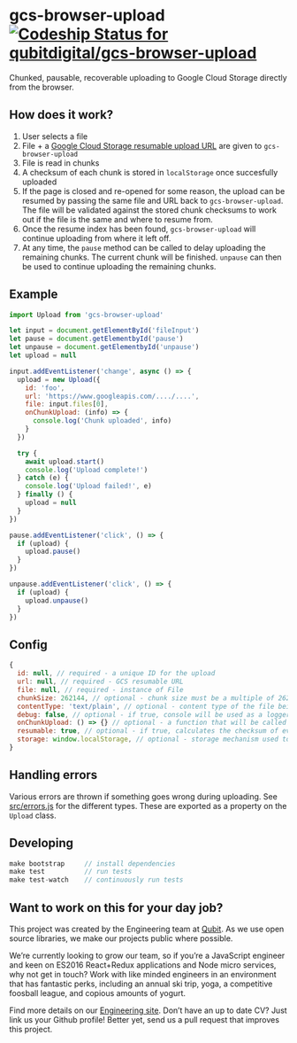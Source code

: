 # gcs-browser-upload [ ![Codeship Status for qubitdigital/gcs-browser-upload](https://codeship.com/projects/cc1d14a0-d19a-0133-39c4-66c9b913d1be/status?branch=master)](https://codeship.com/projects/141578)

Chunked, pausable, recoverable uploading to Google Cloud Storage directly from the browser.


## How does it work?

1. User selects a file
1. File + a [Google Cloud Storage resumable upload URL](https://cloud.google.com/storage/docs/json_api/v1/how-tos/upload#resumable) are given to `gcs-browser-upload`
1. File is read in chunks
1. A checksum of each chunk is stored in `localStorage` once succesfully uploaded
1. If the page is closed and re-opened for some reason, the upload can be resumed by passing the same file and URL back to `gcs-browser-upload`. The file will be validated against the stored chunk checksums to work out if the file is the same and where to resume from.
1. Once the resume index has been found, `gcs-browser-upload` will continue uploading from where it left off.
1. At any time, the `pause` method can be called to delay uploading the remaining chunks. The current chunk will be finished. `unpause` can then be used to continue uploading the remaining chunks.


## Example

```js
import Upload from 'gcs-browser-upload'

let input = document.getElementById('fileInput')
let pause = document.getElementbyId('pause')
let unpause = document.getElementbyId('unpause')
let upload = null

input.addEventListener('change', async () => {
  upload = new Upload({
    id: 'foo',
    url: 'https://www.googleapis.com/..../....',
    file: input.files[0],
    onChunkUpload: (info) => {
      console.log('Chunk uploaded', info)
    }
  })

  try {
    await upload.start()
    console.log('Upload complete!')
  } catch (e) {
    console.log('Upload failed!', e)
  } finally () {
    upload = null
  }
})

pause.addEventListener('click', () => {
  if (upload) {
    upload.pause()
  }
})

unpause.addEventListener('click', () => {
  if (upload) {
    upload.unpause()
  }
})
```


## Config

```js
{
  id: null, // required - a unique ID for the upload 
  url: null, // required - GCS resumable URL
  file: null, // required - instance of File
  chunkSize: 262144, // optional - chunk size must be a multiple of 262144
  contentType: 'text/plain', // optional - content type of the file being uploaded
  debug: false, // optional - if true, console will be used as a logger
  onChunkUpload: () => {} // optional - a function that will be called with progress information
  resumable: true, // optional - if true, calculates the checksum of every chunk which allows to resume upload after refreshing tab. May lead to browser crash with bigger files.
  storage: window.localStorage, // optional - storage mechanism used to persist chunk meta data
}
```


## Handling errors

Various errors are thrown if something goes wrong during uploading. See [src/errors.js](https://github.com/qubitdigital/gcs-browser-upload/blob/master/src/errors.js) for the different types. These are exported as a property on the `Upload` class.


## Developing

```js
make bootstrap     // install dependencies
make test          // run tests
make test-watch    // continuously run tests
```


## Want to work on this for your day job?

This project was created by the Engineering team at [Qubit](http://www.qubit.com). As we use open source libraries, we make our projects public where possible.

We’re currently looking to grow our team, so if you’re a JavaScript engineer and keen on ES2016 React+Redux applications and Node micro services, why not get in touch? Work with like minded engineers in an environment that has fantastic perks, including an annual ski trip, yoga, a competitive foosball league, and copious amounts of yogurt.

Find more details on our [Engineering site](https://eng.qubit.com). Don’t have an up to date CV? Just link us your Github profile! Better yet, send us a pull request that improves this project.